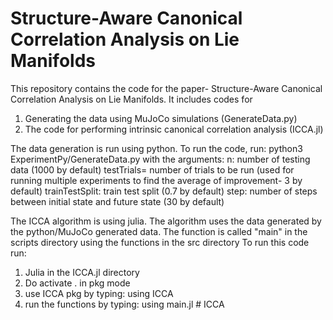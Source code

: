 # Structure-Aware Canonical Correlation Analysis on Lie Manifolds

This repository contains the code for the paper- Structure-Aware Canonical Correlation Analysis on Lie Manifolds. It includes codes for 
1. Generating the data using MuJoCo simulations (GenerateData.py)
2. The code for performing intrinsic canonical correlation analysis (ICCA.jl)

The data generation is run using python.
To run the code, run: python3 ExperimentPy/GenerateData.py
with the arguments: 
n: number of testing data (1000 by default)
testTrials= number of trials to be run (used for running multiple experiments to find the average of improvement- 3 by default)
trainTestSplit: train test split (0.7 by default)
step: number of steps between initial state and future state (30 by default)

The ICCA algorithm is using julia.
The algorithm uses the data generated by the python/MuJoCo generated data.
The function is called "main" in the scripts directory using the functions in the src directory
To run this code run:
1. Julia in the ICCA.jl directory
2. Do activate . in pkg mode
3. use ICCA pkg by typing: using ICCA
4. run the functions by typing: using main.jl # ICCA
